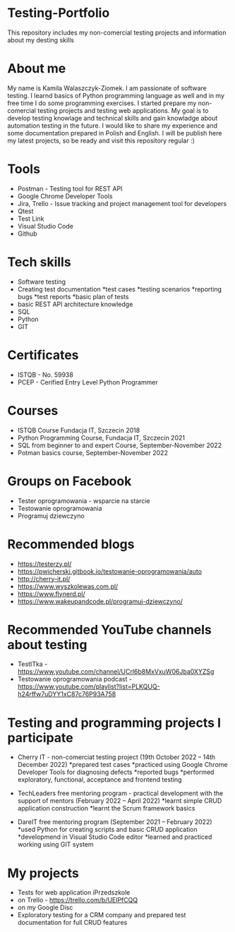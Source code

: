 # Testing-Portfolio
This repository includes my non-comercial testing projects and information about my desting skills

# About me
My name is Kamila Walaszczyk-Ziomek. I am passionate of software testing. I learnd basics of Python programming language as well and in my free time I do some programming exercises. I started prepare my non-comercial testing projects and testing web applications. My goal is to develop testing knowlage and technical skills and gain knowladge about automation testing in the future. I would like to share my experience and some documentation prepared in Polish and English. I will be publish here my latest projects, so be ready and visit this repository regular :)

# Tools

* Postman - Testing tool for REST API
* Google Chrome Developer Tools
* Jira, Trello - Issue tracking and project management tool for developers
* Qtest
* Test Link
* Visual Studio Code
* Github

# Tech skills

* Software testing
* Creating test documentation
*test cases
*testing scenarios
*reporting bugs
*test reports
*basic plan of tests
* basic REST API architecture knowledge
* SQL
* Python
* GIT

# Certificates
* ISTQB - No. 59938
* PCEP - Cerified Entry Level Python Programmer 

# Courses

* ISTQB Course Fundacja IT, Szczecin 2018
* Python Programming Course, Fundacja IT, Szczecin 2021
* SQL from beginner to and expert Course, September-November 2022
* Potman basics course, September-November 2022

# Groups on Facebook

* Tester oprogramowania - wsparcie na starcie
* Testowanie oprogramowania
* Programuj dziewczyno

# Recommended blogs
* https://testerzy.pl/
* https://pwicherski.gitbook.io/testowanie-oprogramowania/auto
* http://cherry-it.pl/
* https://www.wyszkolewas.com.pl/
* https://www.flynerd.pl/
* https://www.wakeupandcode.pl/programuj-dziewczyno/

# Recommended YouTube channels about testing

* TestITka - https://www.youtube.com/channel/UCrl6b8MxVxuW06Jba0XYZSg
* Testowanie oprogramowania podcast - https://www.youtube.com/playlist?list=PLKQUQ-h24rffw7uDYY1xC87c76P93A758


# Testing and programming projects I participate

* Cherry IT - non-comerciat testing project  (19th October 2022 – 14th December 2022)
*prepared test cases
*practiced using Google Chrome Developer Tools for diagnosing defects
*reported bugs
*performed exploratory, functional, acceptance and frontend testing

* TechLeaders free mentoring program - practical development with the support of mentors (February 2022 – April 2022)
*learnt simple CRUD application construction
*learnt the Scrum framework basics

* DareIT free mentoring program (September 2021 – February 2022)
*used Python for creating scripts and basic CRUD application
*developmend in Visual Studio Code editor
*learned and practiced working using GIT system

# My projects

* Tests for web application iPrzedszkole
 * on Trello - https://trello.com/b/UElPfCQQ
 * on my Google Disc
* Exploratory testing for a CRM company and prepared test documentation for full CRUD features 


